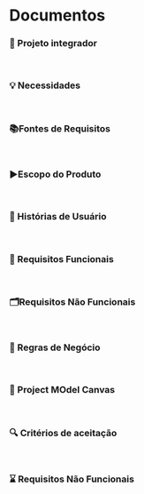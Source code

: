 # Documentos

### :round_pushpin: Projeto integrador 
</br>

### :bulb: Necessidades 
</br> 

### :books:Fontes de Requisitos 
</br>

### :arrow_forward:Escopo do Produto 
</br>

### :paperclip: Histórias de Usuário  
</br>

### :dart: Requisitos Funcionais
</br>

### 🗂️Requisitos Não Funcionais
</br>

### :pencil: Regras de Negócio
</br>

### :pushpin: Project MOdel Canvas  
</br>

### :mag: Critérios de aceitação
</br>

### :hourglass: Requisitos Não Funcionais


